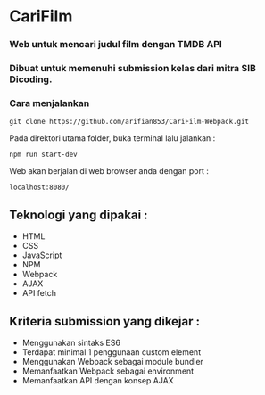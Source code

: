 # CariFilm

### Web untuk mencari judul film dengan TMDB API
### Dibuat untuk memenuhi submission kelas dari mitra SIB Dicoding.

### Cara menjalankan

```
git clone https://github.com/arifian853/CariFilm-Webpack.git
```
Pada direktori utama folder, buka terminal lalu jalankan : 
```
npm run start-dev
```
Web akan berjalan di web browser anda dengan port :
```
localhost:8080/
```


## Teknologi yang dipakai : 
- HTML
- CSS
- JavaScript
- NPM
- Webpack
- AJAX
- API fetch

## Kriteria submission yang dikejar : 
- Menggunakan sintaks ES6
- Terdapat minimal 1 penggunaan custom element
- Menggunakan Webpack sebagai module bundler
- Memanfaatkan Webpack sebagai environment
- Memanfaatkan API dengan konsep AJAX
